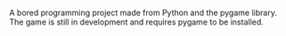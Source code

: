 A bored programming project made from Python and the pygame library. The game is still in development and requires pygame to be installed.
